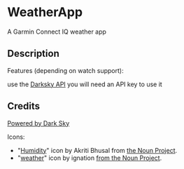 # WeatherApp
A Garmin Connect IQ weather app

## Description
Features (depending on watch support):

use the [Darksky API](https://darksky.net/dev) you will need an API key to use it

## Credits

[Powered by Dark Sky](https://darksky.net/poweredby/)

Icons:

- "[Humidity](https://thenounproject.com/term/humidity/1554816/)" icon by Akriti Bhusal from [the Noun Project](https://thenounproject.com).
- "[weather](https://thenounproject.com/term/weather/3080059/)" icon by ignation [from the Noun Project](https://thenounproject.com).

